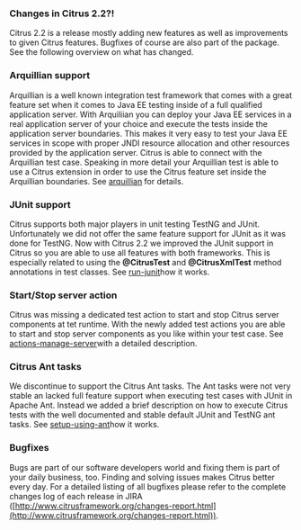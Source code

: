 ### Changes in Citrus 2.2?!

Citrus 2.2 is a release mostly adding new features as well as improvements to given Citrus features. Bugfixes of course are also part of the package. See the following overview on what has changed.

### Arquillian support

Arquillian is a well known integration test framework that comes with a great feature set when it comes to Java EE testing inside of a full qualified application server. With Arquiliian you can deploy your Java EE services in a real application server of your choice and execute the tests inside the application server boundaries. This makes it very easy to test your Java EE services in scope with proper JNDI resource allocation and other resources provided by the application server. Citrus is able to connect with the Arquillian test case. Speaking in more detail your Arquillian test is able to use a Citrus extension in order to use the Citrus feature set inside the Arquillian boundaries. See [arquillian](arquillian) for details.

### JUnit support

Citrus supports both major players in unit testing TestNG and JUnit. Unfortunately we did not offer the same feature support for JUnit as it was done for TestNG. Now with Citrus 2.2 we improved the JUnit support in Citrus so you are able to use all features with both frameworks. This is especially related to using the **@CitrusTest** and **@CitrusXmlTest** method annotations in test classes. See [run-junit](run-junit)how it works.

### Start/Stop server action

Citrus was missing a dedicated test action to start and stop Citrus server components at tet runtime. With the newly added test actions you are able to start and stop server components as you like within your test case. See [actions-manage-server](actions-manage-server)with a detailed description.

### Citrus Ant tasks

We discontinue to support the Citrus Ant tasks. The Ant tasks were not very stable an lacked full feature support when executing test cases with JUnit in Apache Ant. Instead we added a brief description on how to execute Citrus tests with the well documented and stable default JUnit and TestNG ant tasks. See [setup-using-ant](setup-using-ant)how it works.

### Bugfixes

Bugs are part of our software developers world and fixing them is part of your daily business, too. Finding and solving issues makes Citrus better every day. For a detailed listing of all bugfixes please refer to the complete changes log of each release in JIRA ([http://www.citrusframework.org/changes-report.html](http://www.citrusframework.org/changes-report.html)).

